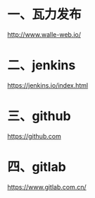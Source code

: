 # 一、瓦力发布
http://www.walle-web.io/	

# 二、jenkins
https://jenkins.io/index.html

# 三、github
https://github.com

# 四、gitlab
https://www.gitlab.com.cn/